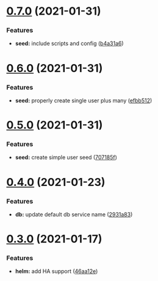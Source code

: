 # [0.7.0](https://github.com/bsord/rcvr-api/compare/0.6.0...0.7.0) (2021-01-31)


### Features

* **seed:** include scripts and config ([b4a31a6](https://github.com/bsord/rcvr-api/commit/b4a31a6a113c398372c96fe33d704b4d420c912d))



# [0.6.0](https://github.com/bsord/rcvr-api/compare/0.5.0...0.6.0) (2021-01-31)


### Features

* **seed:** properly create single user plus many ([efbb512](https://github.com/bsord/rcvr-api/commit/efbb5128d8e7fc62f222509f425ec18c51c68909))



# [0.5.0](https://github.com/bsord/rcvr-api/compare/0.4.0...0.5.0) (2021-01-31)


### Features

* **seed:** create simple user seed ([707185f](https://github.com/bsord/rcvr-api/commit/707185fda60a83e4ae8fca87312fe88d76ffe590))



# [0.4.0](https://github.com/bsord/rcvr-api/compare/0.3.0...0.4.0) (2021-01-23)


### Features

* **db:** update default db service name ([2931a83](https://github.com/bsord/rcvr-api/commit/2931a834a65987fdcdb0f482056a61aab89c71a3))



# [0.3.0](https://github.com/bsord/rcvr-api/compare/0.2.0...0.3.0) (2021-01-17)


### Features

* **helm:** add HA support ([46aa12e](https://github.com/bsord/rcvr-api/commit/46aa12edb5c67a458f93f05cf7af373d5e223042))



